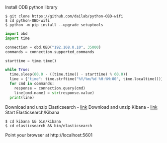 Install ODB python library
```
$ git clone https://github.com/dailab/python-OBD-wifi
$ cd python-OBD-wifi
$ python -m pip install --upgrade setuptools
```

```python
import obd
import time

connection = obd.OBD("192.168.0.10", 35000)
commands = connection.supported_commands

starttime = time.time()

while True:
  time.sleep(60.0 - ((time.time() - starttime) % 60.0))
  line = {"time": time.strftime("%Y/%m/%d %H:%M:00", time.localtime())}
  for cmd in commands:
    response = connection.query(cmd)
    line[cmd.name] = str(response.value)
  print(line)
```

Download and unzip Elasticsearch - [link](https://www.elastic.co/downloads/elasticsearch)
Download and unzip Kibana - [link](https://www.elastic.co/downloads/kibana)
Start Elasticsearch/Kibana
```
$ cd kibana && bin/kibana
$ cd elasticsearch && bin/elasticsearch
```

Point your browser at http://localhost:5601
